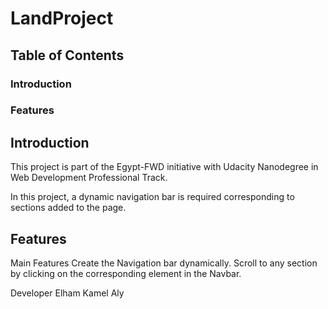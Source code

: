 # LandProject

## Table of Contents

### Introduction
### Features

## Introduction
This project is part of the Egypt-FWD initiative with Udacity Nanodegree in Web Development Professional Track.

In this project, a dynamic navigation bar is required corresponding to sections added to the page.

## Features
Main Features
Create the Navigation bar dynamically.
Scroll to any section by clicking on the corresponding element in the Navbar.

Developer
Elham Kamel Aly
